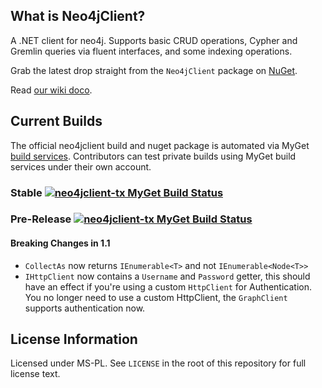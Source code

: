 ## What is Neo4jClient?

A .NET client for neo4j. Supports basic CRUD operations, Cypher and Gremlin queries via fluent interfaces, and some indexing operations.

Grab the latest drop straight from the `Neo4jClient` package on [NuGet](http://nuget.org/List/Packages/Neo4jClient).

Read [our wiki doco](https://github.com/Readify/Neo4jClient/wiki).

## Current Builds
The official neo4jclient build and nuget package is automated via MyGet [build services](http://docs.myget.org/docs/reference/build-services). Contributors can test private builds using MyGet build services under their own account.

### Stable [![neo4jclient-tx MyGet Build Status](https://www.myget.org/BuildSource/Badge/neo4jclient-tx?identifier=57c22856-7609-4211-a432-a1ecdf6f1497)](https://www.myget.org/)

### Pre-Release [![neo4jclient-tx MyGet Build Status](https://www.myget.org/BuildSource/Badge/neo4jclient-tx?identifier=d0ddcfa5-4a79-4e0b-84ac-9cf11135c7b1)](https://www.myget.org/)

#### Breaking Changes in 1.1 

* `CollectAs` now returns `IEnumerable<T>` and not `IEnumerable<Node<T>>`
* `IHttpClient` now contains a `Username` and `Password` getter, this should have an effect if you're using a custom ``HttpClient`` for Authentication. You no longer need to use a custom HttpClient, the `GraphClient` supports authentication now.

## License Information

Licensed under MS-PL. See `LICENSE` in the root of this repository for full license text.
